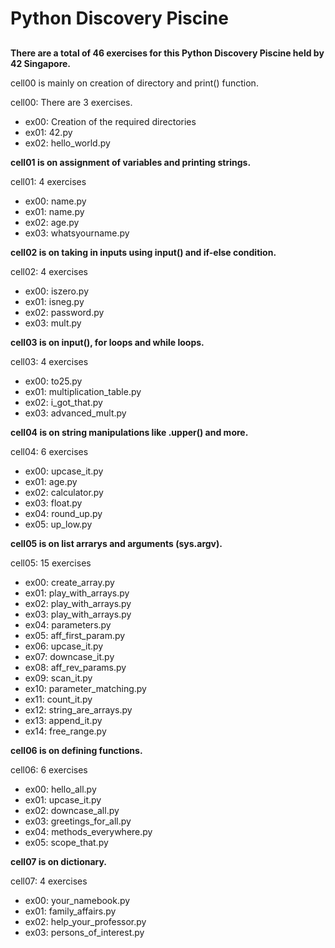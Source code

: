 # Python Discovery Piscine

##
**There are a total of 46 exercises for this Python Discovery Piscine held by 42 Singapore.**

cell00 is mainly on creation of directory and print() function.

cell00: There are 3 exercises.
- ex00: Creation of the required directories
- ex01: 42.py
- ex02: hello_world.py

**cell01 is on assignment of variables and printing strings.**

cell01: 4 exercises
- ex00: name.py
- ex01: name.py
- ex02: age.py
- ex03: whatsyourname.py

**cell02 is on taking in inputs using input() and if-else condition.**

cell02: 4 exercises
- ex00: iszero.py
- ex01: isneg.py
- ex02: password.py
- ex03: mult.py

**cell03 is on input(), for loops and while loops.**

cell03: 4 exercises
- ex00: to25.py
- ex01: multiplication_table.py
- ex02: i_got_that.py
- ex03: advanced_mult.py

**cell04 is on string manipulations like .upper() and more.**

cell04: 6 exercises
- ex00: upcase_it.py
- ex01: age.py
- ex02: calculator.py
- ex03: float.py
- ex04: round_up.py
- ex05: up_low.py

**cell05 is on list arrarys and arguments (sys.argv).**

cell05: 15 exercises
- ex00: create_array.py
- ex01: play_with_arrays.py
- ex02: play_with_arrays.py
- ex03: play_with_arrays.py
- ex04: parameters.py
- ex05: aff_first_param.py
- ex06: upcase_it.py
- ex07: downcase_it.py
- ex08: aff_rev_params.py
- ex09: scan_it.py
- ex10: parameter_matching.py
- ex11: count_it.py
- ex12: string_are_arrays.py
- ex13: append_it.py
- ex14: free_range.py

**cell06 is on defining functions.** 

cell06: 6 exercises
- ex00: hello_all.py
- ex01: upcase_it.py
- ex02: downcase_all.py
- ex03: greetings_for_all.py
- ex04: methods_everywhere.py
- ex05: scope_that.py

**cell07 is on dictionary.**

cell07: 4 exercises
- ex00: your_namebook.py
- ex01: family_affairs.py
- ex02: help_your_professor.py
- ex03: persons_of_interest.py
